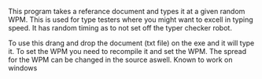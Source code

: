 This program takes a referance document and types it at a given random WPM. This is used for type testers where you might want to excell in typing speed. It has random timing as to not set off the typer checker robot.

To use this drang and drop the document (txt file) on the exe and it will type it. To set the WPM you need to recompile it and set the WPM. The spread for the WPM can be changed in the source aswell. Known to work on windows 
